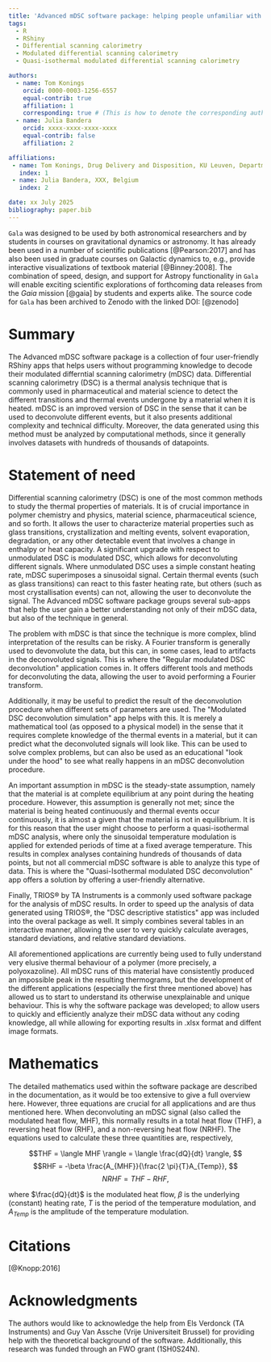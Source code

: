 ```yaml
---
title: 'Advanced mDSC software package: helping people unfamiliar with programming with unraveling complex mDSC methods'
tags:
  - R
  - RShiny
  - Differential scanning calorimetry
  - Modulated differential scanning calorimetry
  - Quasi-isothermal modulated differential scanning calorimetry

authors:
  - name: Tom Konings
    orcid: 0000-0003-1256-6557
    equal-contrib: true
    affiliation: 1
    corresponding: true # (This is how to denote the corresponding author)
  - name: Julia Bandera
    orcid: xxxx-xxxx-xxxx-xxxx
    equal-contrib: false
    affiliation: 2

affiliations:
 - name: Tom Konings, Drug Delivery and Disposition, KU Leuven, Department of Pharmaceutical and Pharmacological Sciences, Campus Gasthuisberg ON2, Herestraat 49 b921, 3000 Leuven, Belgium.
   index: 1
 - name: Julia Bandera, XXX, Belgium
   index: 2

date: xx July 2025
bibliography: paper.bib
---
```


`Gala` was designed to be used by both astronomical researchers and by students in
courses on gravitational dynamics or astronomy. It has already been used in a number of
scientific publications [@Pearson:2017] and has also been used in graduate courses on
Galactic dynamics to, e.g., provide interactive visualizations of textbook material
[@Binney:2008]. The combination of speed, design, and support for Astropy functionality
in `Gala` will enable exciting scientific explorations of forthcoming data releases from
the _Gaia_ mission [@gaia] by students and experts alike. The source code for `Gala` has
been archived to Zenodo with the linked DOI: [@zenodo]

# Summary
The Advanced mDSC software package is a collection of four user-friendly RShiny apps that helps users without programming knowledge to decode their modulated differntial scanning calorimetry (mDSC) data. Differential scanning calorimetry (DSC) is a thermal analysis technique that is commonly used in pharmaceutical and material science to detect the different transitions and thermal events undergone by a material when it is heated. mDSC is an improved version of DSC in the sense that it can be used to deconvolute different events, but it also presents additional complexity and technical difficulty. Moreover, the data generated using this method must be analyzed by computational methods, since it generally involves datasets with hundreds of thousands of datapoints.  

# Statement of need 
Differential scanning calorimetry (DSC) is one of the most common methods to study the thermal properties of materials. It is of crucial importance in polymer chemistry and physics, material science, pharmaceutical science, and so forth. It allows the user to characterize material properties such as glass transitions, crystallization and melting events, solvent evaporation, degradation, or any other detectable event that involves a change in enthalpy or heat capacity. A significant upgrade with respect to unmodulated DSC is modulated DSC, which allows for deconvoluting different signals. Where unmodulated DSC uses a simple constant heating rate, mDSC superimposes a sinusoidal signal. Certain thermal events (such as glass transitions) can react to this faster heating rate, but others (such as most crystallisation events) can not, allowing the user to deconvolute the signal. The Advanced mDSC software package groups several sub-apps that help the user gain a better understanding not only of their mDSC data, but also of the technique in general. 

The problem with mDSC is that since the technique is more complex, blind interpretation of the results can be risky. A Fourier transform is generally used to devonvolute the data, but this can, in some cases, lead to artifacts in the deconvoluted signals. This is where the "Regular modulated DSC deconvolution" application comes in. It offers different tools and methods for deconvoluting the data, allowing the user to avoid performing a Fourier transform. 

Additionally, it may be useful to predict the result of the deconvolution procedure when different sets of parameters are used. The "Modulated DSC deconvolution simulation" app helps with this. It is merely a mathematical tool (as opposed to a physical model) in the sense that it requires complete knowledge of the thermal events in a material, but it can predict what the deconvoluted signals will look like. This can be used to solve complex problems, but can also be used as an educational "look under the hood" to see what really happens in an mDSC deconvolution procedure. 

An important assumption in mDSC is the steady-state assumption, namely that the material is at complete equilibrium at any point during the heating procedure. However, this assumption is generally not met; since the material is being heated continuously and thermal events occur continuously, it is almost a given that the material is not in equilibrium. It is for this reason that the user might choose to perform a quasi-isothermal mDSC analysis, where only the sinusoidal temperature modulation is applied for extended periods of time at a fixed average temperature. This results in complex analyses containing hundreds of thousands of data points, but not all commercial mDSC software is able to analyze this type of data. This is where the "Quasi-Isothermal modulated DSC deconvolution" app offers a solution by offering a user-friendly alternative. 

Finally, TRIOS® by TA Instruments is a commonly used software package for the analysis of mDSC results. In order to speed up the analysis of data generated using TRIOS®, the "DSC descriptive statistics" app was included into the overal package as well. It simply combines several tables in an interactive manner, allowing the user to very quickly calculate averages, standard deviations, and relative standard deviations. 

All aforementioned applications are currently being used to fully understand very elusive thermal behaviour of a polymer (more precisely, a polyoxazoline). All mDSC runs of this material have consistently produced an impossible peak in the resulting thermograms, but the development of the different applications (especially the first three mentioned above) has allowed us to start to understand its otherwise unexplainable and unique behaviour. This is why the software package was developed; to allow users to quickly and efficiently analyze their mDSC data without any coding knowledge, all while allowing for exporting results in .xlsx format and diffent image formats. 

# Mathematics 
The detailed mathematics used within the software package are described in the documentation, as it would be too extensive to give a full overview here. However, three equations are crucial for all applications and are thus mentioned here. When deconvoluting an mDSC signal (also called the modulated heat flow, MHF), this normally results in a total heat flow (THF), a reversing heat flow (RHF), and a non-reversing heat flow (NRHF). The equations used to calculate these three quantities are, respectively, 

$$THF = \langle MHF \rangle  = \langle \frac{dQ}{dt} \rangle, $$
$$RHF =  -\beta \frac{A_{MHF}}{\frac{2 \pi}{T}A_{Temp}}, $$
$$NRHF = THF-RHF, $$

where $\frac{dQ}{dt}$ is the modulated heat flow, $\beta$ is the underlying (constant) heating rate, $T$ is the period of the temperature modulation, and $A_{Temp}$ is the amplitude of the temperature modulation.

# Citations
[@Knopp:2016]

# Acknowledgments
The authors would like to acknowledge the help from Els Verdonck (TA Instruments) and Guy Van Assche (Vrije Universiteit Brussel) for providing help with the theoretical background of the software. Additionally, this research was funded through an FWO grant (1SH0S24N). 






